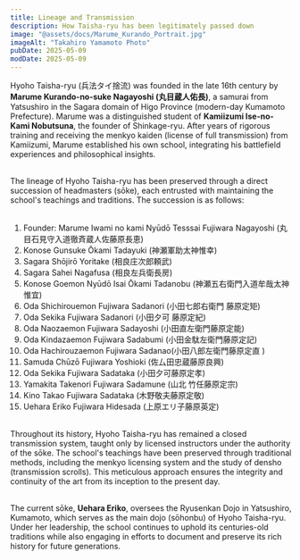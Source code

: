 ```yaml
---
title: Lineage and Transmission
description: How Taisha-ryu has been legitimately passed down
image: "@assets/docs/Marume_Kurando_Portrait.jpg"
imageAlt: "Takahiro Yamamoto Photo"
pubDate: 2025-05-09
modDate: 2025-05-09
---
```


Hyoho Taisha-ryu (兵法タイ捨流) was founded in the late 16th century by **Marume Kurando-no-suke Nagayoshi (丸目蔵人佑長)**, a samurai from Yatsushiro in the Sagara domain of Higo Province (modern-day Kumamoto Prefecture). Marume was a distinguished student of **Kamiizumi Ise-no-Kami Nobutsuna**, the founder of Shinkage-ryu. After years of rigorous training and receiving the menkyo kaiden (license of full transmission) from Kamiizumi, Marume established his own school, integrating his battlefield experiences and philosophical insights.<br><br>

The lineage of Hyoho Taisha-ryu has been preserved through a direct succession of headmasters (sōke), each entrusted with maintaining the school's teachings and traditions. The succession is as follows:<br><br>

1. Founder: Marume Iwami no kami Nyūdō Tesssai Fujiwara Nagayoshi (丸目石見守入道徹斉蔵人佐藤原長恵)
2. Konose Gunsuke Ōkami Tadayuki (神瀬軍助太神惟幸)
3. Sagara Shōjirō Yoritake (相良庄次郎頼武)
4. Sagara Sahei Nagafusa (相良左兵衛長房)
5. Konose Goemon Nyūdō Isai Ōkami Tadanobu (神瀬五右衛門入道牟哉太神惟宜)
6. Oda Shichirouemon Fujiwara Sadanori (小田七郎右衛門 藤原定矩)
7. Oda Sekika Fujiwara Sadanori (小田夕可 藤原定紀)
8. Oda Naozaemon Fujiwara Sadayoshi (小田直左衛門藤原定能)
9. Oda Kindazaemon Fujiwara Sadabumi (小田金駄左衛門藤原定記)
10. Oda Hachirouzaemon Fujiwara Sadanao(小田八郎左衛門藤原定直 )
11. Samuda Chūzō Fujiwara Yoshioki (佐厶田忠蔵藤原良興)
12. Oda Sekika Fujiwara Sadataka (小田夕可藤原定孝)
13. Yamakita Takenori Fujiwara Sadamune (山北 竹任藤原定宗)
14. Kino Takao Fujiwara Sadataka (木野敬夫藤原定敬)
15. Uehara Eriko Fujiwara Hidesada (上原エリ子藤原英定)<br><br>

Throughout its history, Hyoho Taisha-ryu has remained a closed transmission system, taught only by licensed instructors under the authority of the sōke. The school's teachings have been preserved through traditional methods, including the menkyo licensing system and the study of densho (transmission scrolls). This meticulous approach ensures the integrity and continuity of the art from its inception to the present day.<br><br>

The current sōke, **Uehara Eriko**, oversees the Ryusenkan Dojo in Yatsushiro, Kumamoto, which serves as the main dojo (sōhonbu) of Hyoho Taisha-ryu. Under her leadership, the school continues to uphold its centuries-old traditions while also engaging in efforts to document and preserve its rich history for future generations.<br><br>
